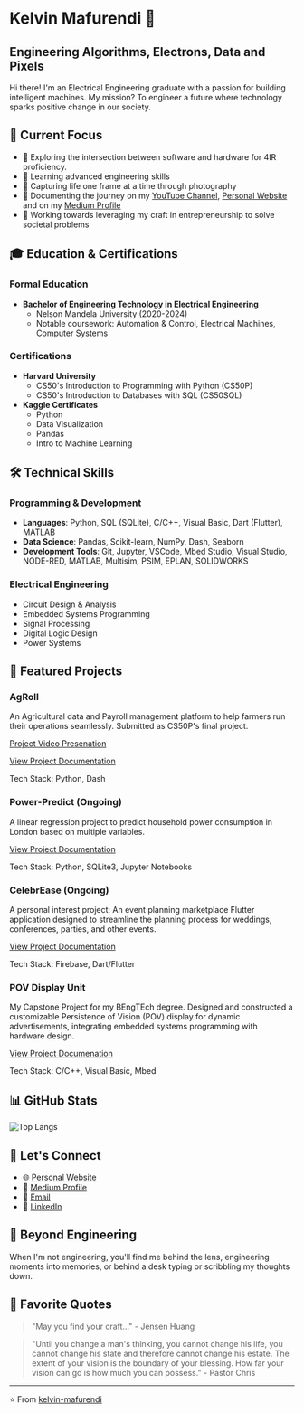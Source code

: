 # Kelvin Mafurendi 👋
## Engineering Algorithms, Electrons, Data and Pixels

Hi there! I'm an Electrical Engineering graduate with a passion for building intelligent machines. My mission? To engineer a future where technology sparks positive change in our society.

## 🎯 Current Focus
- 🔭 Exploring the intersection between software and hardware for 4IR proficiency.
- 🌱 Learning advanced engineering skills 
- 📸 Capturing life one frame at a time through photography
- 🎥 Documenting the journey on my  [YouTube Channel](https://www.youtube.com/@KelvinMafurendi), [Personal Website](https://kelvin-mafurendi.github.io/) and on my [Medium Profile](https://medium.com/@mafurendiofficial)
- 🚀 Working towards leveraging my craft in entrepreneurship to solve societal problems

## 🎓 Education & Certifications
### Formal Education
- **Bachelor of Engineering Technology in Electrical Engineering**
  - Nelson Mandela University (2020-2024)
  - Notable coursework: Automation & Control, Electrical Machines, Computer Systems

### Certifications
- **Harvard University**
  - CS50's Introduction to Programming with Python (CS50P)
  - CS50's Introduction to Databases with SQL (CS50SQL)
- **Kaggle Certificates**
  - Python
  - Data Visualization
  - Pandas
  - Intro to Machine Learning

## 🛠 Technical Skills
### Programming & Development
- **Languages**: Python, SQL (SQLite), C/C++, Visual Basic, Dart (Flutter), MATLAB
- **Data Science**: Pandas, Scikit-learn, NumPy, Dash, Seaborn
- **Development Tools**: Git, Jupyter, VSCode, Mbed Studio, Visual Studio, NODE-RED, MATLAB, Multisim, PSIM, EPLAN, SOLIDWORKS

### Electrical Engineering
- Circuit Design & Analysis
- Embedded Systems Programming
- Signal Processing
- Digital Logic Design
- Power Systems

## 🔭 Featured Projects
### AgRoll
An Agricultural data and Payroll management platform to help farmers run their operations seamlessly. Submitted as CS50P's final project.

[Project Video Presenation](https://www.youtube.com/watch?v=X9pZSoXK01Q)

[View Project Documentation](https://github.com/Kelvin-Mafurendi/AgRoll)

Tech Stack: Python, Dash

### Power-Predict (Ongoing)
A linear regression project to predict household power consumption in London based on multiple variables.

[View Project Documentation](https://github.com/Kelvin-Mafurendi/Power-Predict-Ongoing-)

Tech Stack: Python, SQLite3, Jupyter Notebooks

### CelebrEase (Ongoing)
A personal interest project: An event planning marketplace Flutter application designed to streamline the planning process for weddings, conferences, parties, and other events.

[View Project Documentation](https://github.com/Kelvin-Mafurendi/CelebrEase)

Tech Stack: Firebase, Dart/Flutter

### POV Display Unit
My Capstone Project for my BEngTEch degree. Designed and constructed a customizable Persistence of Vision (POV) display for dynamic advertisements, integrating embedded systems programming with hardware design.

[View Project Documenation](https://github.com/Kelvin-Mafurendi/Customizable-POV-Display-For-Ads-Capstone-Project)

Tech Stack: C/C++, Visual Basic, Mbed

## 📊 GitHub Stats
![Top Langs](https://github-readme-stats.vercel.app/api/top-langs/?username=kelvin-mafurendi&layout=compact&theme=dark)


## 🤝 Let's Connect
- 🌐 [Personal Website](https://kelvin-mafurendi.github.io/)
- 📝 [Medium Profile](https://medium.com/@mafurendiofficial)
- 📧 [Email](mailto:mafurendiofficial@gmail.com)
- 🔗 [LinkedIn](https://www.linkedin.com/in/kelvin-mafurendi-4a3637233/)

## 📸 Beyond Engineering
When I'm not engineering, you'll find me behind the lens, engineering moments into memories, or behind a desk typing or scribbling my thoughts down.

## 💭 Favorite Quotes
> "May you find your craft..." - Jensen Huang 

> "Until you change a man's thinking, you cannot change his life, you cannot change his state and therefore cannot change his estate.
The extent of your vision is the boundary of your blessing. How far your vision can go is how much you can possess." - Pastor Chris

---
⭐️ From [kelvin-mafurendi](https://github.com/kelvin-mafurendi)
